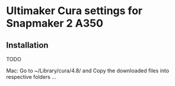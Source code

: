 # Ultimaker Cura settings for Snapmaker 2 A350

## Installation

TODO

Mac: Go to ~/Library/cura/4.8/ and Copy the downloaded files into respective folders ...

